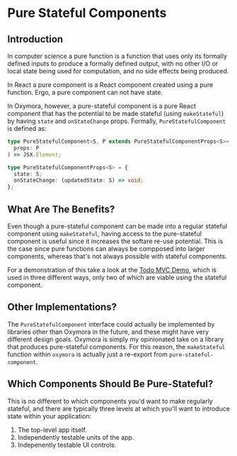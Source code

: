 # Pure Stateful Components

## Introduction

In computer science a pure function is a function that uses only its formally defined inputs to produce a formally defined output, with no other I/O or local state being used for computation, and no side effects being produced.

In React a pure component is a React component created using a pure function. Ergo, a pure component can not have state.

In Oxymora, however, a pure-stateful component is a pure React component that has the potential to be made stateful (using `makeStateful`) by having `state` and `onStateChange` props. Formally, `PureStatefulComponent` is defined as:

```ts
type PureStatefulComponent<S, P extends PureStatefulComponentProps<S>> = (
  props: P
) => JSX.Element;

type PureStatefulComponentProps<S> = {
  state: S;
  onStateChange: (updatedState: S) => void;
};
```

## What Are The Benefits?

Even though a pure-stateful component can be made into a regular stateful component using `makeStateful`, having access to the pure-stateful component is useful since it increases the softare re-use potential. This is the case since pure functions can always be compposed into larger components, whereas that's not always possible with stateful components.

For a demonstration of this take a look at the [Todo MVC Demo](../README.md#try-oxymora-out), which is used in three different ways, only two of which are viable using the stateful component.

## Other Implementations?

The `PureStatefulComponent` interface could actually be implemented by libraries other than Oxymora in the future, and these might have very different design goals. Oxymora is simply my opinionated take on a library that produces pure-stateful components. For this reason, the `makeStateful` function within `oxymora` is actually just a re-export from `pure-stateful-component`.

## Which Components Should Be Pure-Stateful?

This is no different to which components you'd want to make regularly stateful, and there are typically three levels at which you'll want to introduce state within your application:

1. The top-level app itself.
2. Independently testable units of the app.
3. Indepenently testable UI controls.
